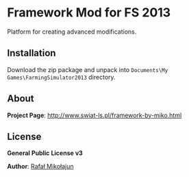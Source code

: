 # Framework Mod for FS 2013

Platform for creating advanced modifications.


## Installation

Download the zip package and unpack into `Documents\My Games\FarmingSimulator2013` directory.



## About

**Project Page**: http://www.swiat-ls.pl/framework-by-miko.html


## License

**General Public License v3**

**Author**: [Rafał Mikołajun](http://www.swiat-ls.pl/spolecznosc/3-miko/profile.html)
